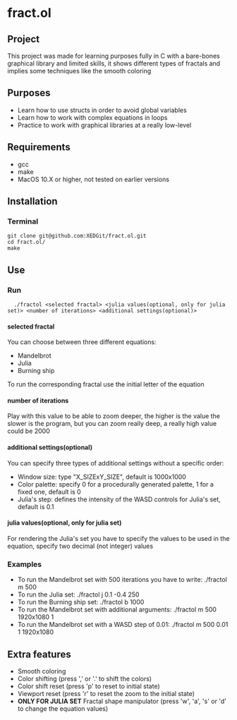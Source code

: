 # fract.ol
## Project
This project was made for learning purposes fully in C with a bare-bones graphical library and limited skills, 
it shows different types of fractals and implies some techniques like the smooth coloring

## Purposes
  * Learn how to use structs in order to avoid global variables
  * Learn how to work with complex equations in loops
  * Practice to work with graphical libraries at a really low-level

## Requirements
  * gcc
  * make
  * MacOS 10.X or higher, not tested on earlier versions

## Installation
### Terminal
    git clone git@github.com:XEDGit/fract.ol.git
    cd fract.ol/
    make

## Use
### Run
      ./fractol <selected fractal> <julia values(optional, only for julia set)> <number of iterations> <additional settings(optional)>

#### selected fractal

You can choose between three different equations:

* Mandelbrot
* Julia
* Burning ship

To run the corresponding fractal use the initial letter of the equation

#### number of iterations

Play with this value to be able to zoom deeper, the higher is the value the slower is the program, but you can zoom 
really deep, a  really high value could be 2000

#### additional settings(optional)
You can specify three types of additional settings without a specific order:

* Window size:    type "X_SIZExY_SIZE", default is 1000x1000
* Color palette:  specify 0 for a procedurally generated palette, 1 for a fixed one, default is 0
* Julia's step:   defines the intensity of the WASD controls for Julia's set, default is 0.1

#### julia values(optional, only for julia set)
For rendering the Julia's set you have to specify the values to be used in the equation, specify two decimal (not integer) values

### Examples
* To run the Mandelbrot set with 500 iterations you have to write:
      ./fractol m 500
* To run the Julia set:
      ./fractol j 0.1 -0.4 250
* To run the Burning ship set:
      ./fractol b 1000
* To run the Mandelbrot set with additional arguments:
      ./fractol m 500 1920x1080 1
* To run the Mandelbrot set with a WASD step of 0.01:
      ./fractol m 500 0.01 1 1920x1080

## Extra features

* Smooth coloring
* Color shifting (press ',' or '.' to shift the colors)
* Color shift reset (press 'p' to reset to initial state)
* Viewport reset (press 'r' to reset the zoom to the initial state)
* **ONLY FOR JULIA SET** Fractal shape manipulator (press 'w', 'a', 's' or 'd' to change the equation values)
